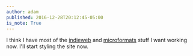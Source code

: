 ```yaml
---
author: adam
published: 2016-12-28T20:12:45-05:00
is_note: True
---
```


I think I have most of the [indieweb](https://indieweb.org) and
[microformats](https://microformats.org) stuff I want working now. I'll
start styling the site now.
